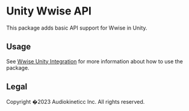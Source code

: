 # Unity Wwise API

This package adds basic API support for Wwise in Unity.

## Usage

See [Wwise Unity Integration](https://www.audiokinetic.com/library/edge/?source=Unity&id=index.html) for more information about how to use the package.

## Legal

Copyright �2023 Audiokineticc Inc. All rights reserved.
